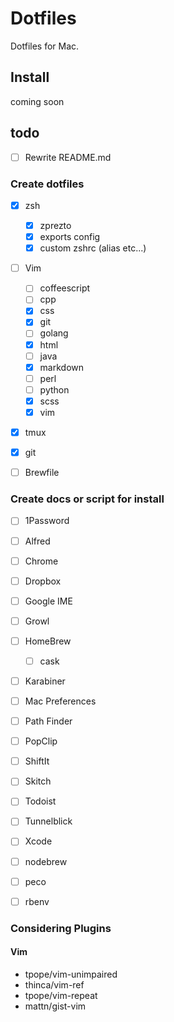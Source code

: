 Dotfiles
========
Dotfiles for Mac.


Install
-------
coming soon


todo
-----

- [ ] Rewrite README.md

### Create dotfiles

- [x] zsh
    + [x] zprezto
    + [x] exports config
    + [x] custom zshrc (alias etc...)
- [ ] Vim
    + [ ] coffeescript
    + [ ] cpp
    + [x] css
    + [x] git
    + [ ] golang
    + [x] html
    + [ ] java
    + [x] markdown
    + [ ] perl
    + [ ] python
    + [x] scss
    + [x] vim
- [x] tmux
- [x] git
- [ ] Brewfile


### Create docs or script for install

- [ ] 1Password
- [ ] Alfred
- [ ] Chrome
- [ ] Dropbox
- [ ] Google IME
- [ ] Growl
- [ ] HomeBrew
    + [ ] cask
- [ ] Karabiner
- [ ] Mac Preferences
- [ ] Path Finder
- [ ] PopClip
- [ ] ShiftIt
- [ ] Skitch
- [ ] Todoist
- [ ] Tunnelblick
- [ ] Xcode
- [ ] nodebrew
- [ ] peco
- [ ] rbenv


### Considering Plugins

#### Vim
- tpope/vim-unimpaired
- thinca/vim-ref
- tpope/vim-repeat
- mattn/gist-vim
